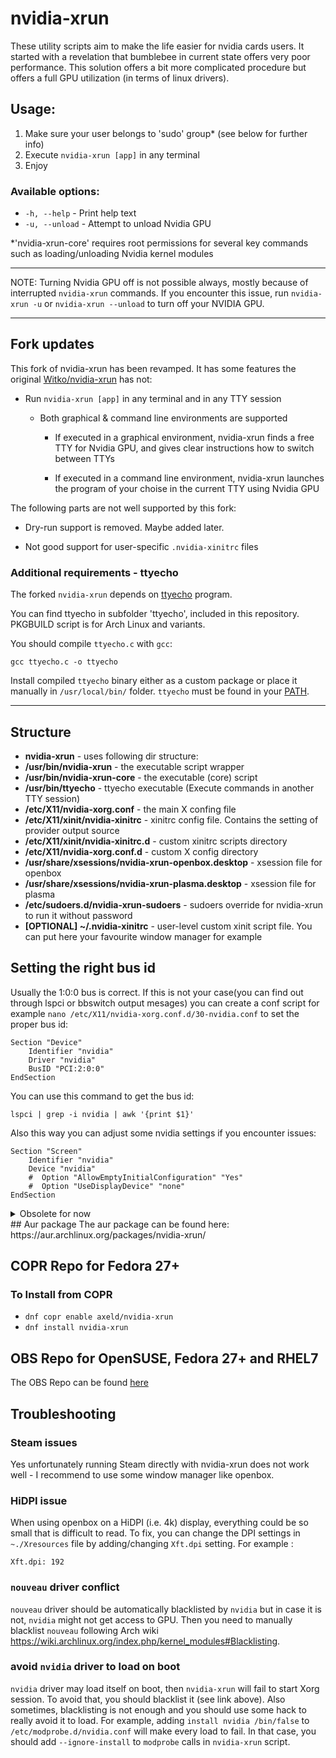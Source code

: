 # nvidia-xrun
These utility scripts aim to make the life easier for nvidia cards users.
It started with a revelation that bumblebee in current state offers very poor performance. This solution offers a bit more complicated procedure but offers a full GPU utilization (in terms of linux drivers).

## Usage:
  1. Make sure your user belongs to 'sudo' group* (see below for further info)
  2. Execute `nvidia-xrun [app]` in any terminal
  3. Enjoy

### Available options:

  - `-h, --help` - Print help text
  - `-u, --unload` - Attempt to unload Nvidia GPU

*'nvidia-xrun-core' requires root permissions for several key commands such as loading/unloading Nvidia kernel modules

-------------------------

NOTE: Turning Nvidia GPU off is not possible always, mostly because of interrupted `nvidia-xrun` commands. If you encounter this issue, run `nvidia-xrun -u` or `nvidia-xrun --unload` to turn off your NVIDIA GPU.

-------------------------

## Fork updates

This fork of nvidia-xrun has been revamped. It has some features the original [Witko/nvidia-xrun](https://github.com/Witko/nvidia-xrun) has not:

- Run `nvidia-xrun [app]` in any terminal and in any TTY session

  - Both graphical & command line environments are supported

    - If executed in a graphical environment, nvidia-xrun finds a free TTY for Nvidia GPU, and gives clear instructions how to switch between TTYs

    - If executed in a command line environment, nvidia-xrun launches the program of your choise in the current TTY using Nvidia GPU 

The following parts are not well supported by this fork:

- Dry-run support is removed. Maybe added later.

- Not good support for user-specific `.nvidia-xinitrc` files

### Additional requirements - ttyecho

The forked `nvidia-xrun` depends on [ttyecho](http://www.humbug.in/2010/utility-to-send-commands-or-data-to-other-terminals-ttypts/) program.

You can find ttyecho in subfolder 'ttyecho', included in this repository. PKGBUILD script is for Arch Linux and variants.

You should compile `ttyecho.c` with `gcc`:

    gcc ttyecho.c -o ttyecho
    
Install compiled `ttyecho` binary either as a custom package or place it manually in `/usr/local/bin/` folder. `ttyecho` must be found in your [PATH](http://www.linfo.org/path_env_var.html).

-------------------------

## Structure
* **nvidia-xrun** - uses following dir structure:
* **/usr/bin/nvidia-xrun** - the executable script wrapper
* **/usr/bin/nvidia-xrun-core** - the executable (core) script
* **/usr/bin/ttyecho** - ttyecho executable (Execute commands in another TTY session)
* **/etc/X11/nvidia-xorg.conf** - the main X confing file
* **/etc/X11/xinit/nvidia-xinitrc** - xinitrc config file. Contains the setting of provider output source
* **/etc/X11/xinit/nvidia-xinitrc.d** - custom xinitrc scripts directory
* **/etc/X11/nvidia-xorg.conf.d** - custom X config directory
* **/usr/share/xsessions/nvidia-xrun-openbox.desktop** - xsession file for openbox
* **/usr/share/xsessions/nvidia-xrun-plasma.desktop** - xsession file for plasma
* **/etc/sudoers.d/nvidia-xrun-sudoers** - sudoers override for nvidia-xrun to run it without password
* **[OPTIONAL] ~/.nvidia-xinitrc** - user-level custom xinit script file. You can put here your favourite window manager for example

## Setting the right bus id
Usually the 1:0:0 bus is correct. If this is not your case(you can find out through lspci or bbswitch output mesages) you can create
a conf script for example `nano /etc/X11/nvidia-xorg.conf.d/30-nvidia.conf` to set the proper bus id:

    Section "Device"
        Identifier "nvidia"
        Driver "nvidia"
        BusID "PCI:2:0:0"
    EndSection

You can use this command to get the bus id:
    
	lspci | grep -i nvidia | awk '{print $1}'
    
Also this way you can adjust some nvidia settings if you encounter issues:

    Section "Screen"
        Identifier "nvidia"
        Device "nvidia"
        #  Option "AllowEmptyInitialConfiguration" "Yes"
        #  Option "UseDisplayDevice" "none"
    EndSection
    

<details>
<summary>Obsolete for now</summary>
## Automatically run window manager
For convenience you can create `nano ~/.nvidia-xinitrc` and put there your favourite window manager:

    if [ $# -gt 0 ]; then
        $*
    else
        openbox-session
    #   startkde
    fi

    
With this you do not need to specify the app and you can simply run:

    nvidia-xrun
    
</details>
## Aur package
The aur package can be found here: https://aur.archlinux.org/packages/nvidia-xrun/

## COPR Repo for Fedora 27+
### To Install from COPR
* `dnf copr enable axeld/nvidia-xrun`
* `dnf install nvidia-xrun`

## OBS Repo for OpenSUSE, Fedora 27+ and RHEL7
The OBS Repo can be found [here](https://software.opensuse.org//download.html?project=home%3AAxelSilverdew&package=nvidia-xrun)


## Troubleshooting
### Steam issues
Yes unfortunately running Steam directly with nvidia-xrun does not work well - I recommend to use some window manager like openbox.

### HiDPI issue
When using openbox on a HiDPI (i.e. 4k) display, everything could be so small that is difficult to read.
To fix, you can change the DPI settings in `~./Xresources` file by adding/changing `Xft.dpi` setting. For example :

```
Xft.dpi: 192
```

### `nouveau` driver conflict
`nouveau` driver should be automatically blacklisted by `nvidia` but in case it is not, `nvidia` might not get access to GPU. Then you need to manually blacklist `nouveau` following Arch wiki https://wiki.archlinux.org/index.php/kernel_modules#Blacklisting.

### avoid `nvidia` driver to load on boot
`nvidia` driver may load itself on boot, then `nvidia-xrun` will fail to start Xorg session.
To avoid that, you should blacklist it (see link above).
Also sometimes, blacklisting is not enough and you should use some hack to really avoid it to load.
For example, adding `install nvidia /bin/false` to `/etc/modprobe.d/nvidia.conf` will make every load to fail.
In that case, you should add `--ignore-install` to `modprobe` calls in `nvidia-xrun` script.
